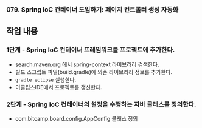 ### 079. Spring IoC 컨테이너 도입하기: 페이지 컨트롤러 생성 자동화

## 작업 내용

### 1단계 - Spring IoC 컨테이너 프레임워크를 프로젝트에 추가한다.

- search.maven.org 에서 spring-context 라이브러리 검색한다.
- 빌드 스크립트 파일(build.gradle)에 의존 라이브러리 정보를 추가한다.
- `gradle eclipse` 실행한다.
- 이클립스IDE에서 프로젝트를 갱신한다.

### 2단계 - Spring IoC 컨테이너의 설정을 수행하는 자바 클래스를 정의한다.

- com.bitcamp.board.config.AppConfig 클래스 정의

